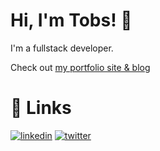 
# Hi, I'm Tobs! 👋

I'm a fullstack developer.

Check out [my portfolio site & blog](https://tobsblog.netlify.app)

# 🔗 Links
[![linkedin](https://img.shields.io/badge/linkedin-0A66C2?style=for-the-badge&logo=linkedin&logoColor=white)](https://www.linkedin.com/in/tobani-esan-george)
[![twitter](https://img.shields.io/badge/twitter-1DA1F2?style=for-the-badge&logo=twitter&logoColor=white)](https://twitter.com/tobani_io)
